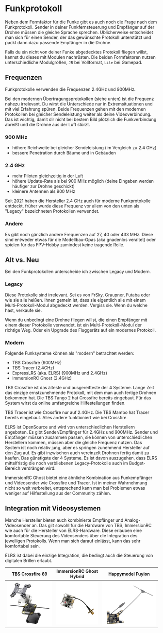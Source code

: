 # Funkprotokoll

Neben dem Formfaktor für die Funke gibt es auch noch die Frage nach dem Funkprotokoll. Sender in deiner Funkfernsteuerung und Empfänger auf der Drohne müssen die gleiche Sprache sprechen. Üblicherweise entscheidet man sich für einen Sender, der das gewünschte Protokoll unterstützt und packt dann dazu passende Empfänger in die Drohne.

Falls du ein nicht von deiner Funke abgedecktes Protokoll fliegen willst, kannst du dieses mit Modulen nachrüsten. Die beiden Formfaktoren nutzen unterschiedliche Modulgrößen, `JR` bei Vollformat, `Lite` bei Gamepad.

## Frequenzen

Funkprotokolle verwenden die Frequenzen 2.4GHz und 900MHz.

Bei den modernen Übertragungsprotokollen (siehe unten) ist die Frequenz nahezu irrelevant. Du wirst die Unterschiede nur in Extremsituationen und mit viel Erfahrung spüren. Beide Frequenzen gehen mit den modernen Protokollen bei gleicher Sendeleistung weiter als deine Videoverbindung. Das ist wichtig, damit dir nicht bei bestem Bild plötzlich die Funkverbindung abreißt und die Drohne aus der Luft stürzt.

### 900 MHz

- höhere Reichweite bei gleicher Sendeleistung (im Vergleich zu 2.4 GHz)
- bessere Penetration durch Bäume und in Gebäuden

### 2.4 GHz

- mehr Piloten gleichzeitig in der Luft
- höhere Update-Rate als bei 900 MHz möglich (deine Eingaben werden häufiger zur Drohne geschickt)
- kleinere Antennen als 900 MHz

Seit 2021 haben die Hersteller 2.4 GHz auch für moderne Funkprotokolle entdeckt, früher wurde diese Frequenz vor allem von den unten als "Legacy" bezeichneten Protokollen verwendet.

### Andere

Es gibt noch gänzlich andere Frequenzen auf 27, 40 oder 433 MHz. Diese sind entweder etwas für die Modellbau-Opas (aka gnadenlos veraltet) oder spielen für das FPV-Hobby zumindest keine tragende Rolle.

## Alt vs. Neu

Bei den Funkprotokollen unterscheide ich zwischen Legacy und Modern.

### Legacy

Diese Protokolle sind irrelevant.
Sei es von FrSky, Graupner, Futaba oder wie sie alle heißen. Ihnen gemein ist, dass sie eigentlich alle mit einem Multi-Protokoll-Modul abgedeckt werden. Vergiss sie. Wenn du welche hast, verkaufe sie.

Wenn du unbedingt eine Drohne fliegen willst, die einen Empfänger mit einem dieser Protokolle verwendet, ist ein Multi-Protokoll-Modul der richtige Weg. Oder ein Upgrade des Fluggeräts auf ein modernes Protokoll.

### Modern

Folgende Funksysteme können als "modern" betrachtet werden:

- TBS Crossfire (900MHz)
- TBS Tracer (2.4GHz)
- ExpressLRS (aka. ELRS) (900MHz und 2.4GHz)
- ImmersionRC Ghost (2.4GHz)

TBS Crossfire ist das älteste und ausgereifteste der 4 Systeme. Lange Zeit das einzige ernstzunehmende Protokoll, mit dem man auch fertige Drohnen bekommen hat. Die TBS Tango 2 hat Crossfire bereits eingebaut. Für das System wirst du online umfangreiche Hilfestellungen finden.

TBS Tracer ist wie Crossfire nur auf 2.4GHz. Die TBS Mambo hat Tracer bereits eingebaut. Alles andere funktioniert wie bei Crossfire.

ELRS ist OpenSource und wird von unterschiedlichen Herstellern angeboten.
Es gibt Sender/Empfänger für 2.4GHz und 900MHz. Sender und Empfänger müssen zusammen passen, sie können von unterschiedlichen Herstellern kommen, müssen aber die gleiche Frequenz nutzen. Das System ist noch relativ jung, aber es springen zunehmend Hersteller auf den Zug auf. Es gibt inzwischen auch vereinzelt Drohnen fertig damit zu kaufen. Das günstigste der 4 Systeme. Es ist davon auszugehen, dass ELRS mittelfristig die noch verbliebenen Legacy-Protokolle auch im Budget-Bereich verdrängen wird.

ImmersionRC Ghost bietet eine ähnliche Kombination aus Funkempfänger und Videosender wie Crossfire und Tracer. Ist in meiner Wahrnehmung nicht so weit verbreitet, entsprechend kann man bei Problemen etwas weniger auf Hilfestellung aus der Community zählen.

## Integration mit Videosystemen

Manche Hersteller bieten auch kombinierte Empfänger und Analog-Videosender an. Das gilt sowohl für die Hardware von TBS, ImmersionRC wie auch für die Hersteller von ELRS-Hardware. Diese erlauben eine komfortable Steuerung des Videosenders über die Integration des jeweiligen Protokolls. Wenn man sich darauf einlässt, kann das sehr komfortabel sein.

ELRS ist dabei die einzige Integration, die bedingt auch die Steuerung von digitalen Brillen erlaubt.

| TBS Crossfire 69                                                   | ImmersionRC Ghost Hybrid                                                   | Happymodel Fuyion                                          |
| ------------------------------------------------------------------ | -------------------------------------------------------------------------- | ---------------------------------------------------------- |
| ![TBS Crossfire 69 (nice!)](/img/team_blacksheep/crossfire_69.png) | ![ImmersionRC Ghost Hybrid](/img/ImmersionRC/immersionrc_ghost_hybrid.png) | ![Happymodel Fuyion](/img/happymodel/happymodel_fuyion.png) |

